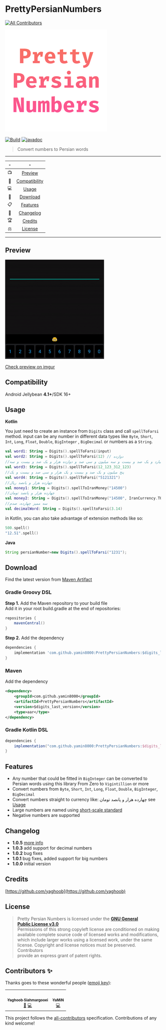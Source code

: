 # PrettyPersianNumbers

<!-- ALL-CONTRIBUTORS-BADGE:START - Do not remove or modify this section -->
[![All Contributors](https://img.shields.io/badge/all_contributors-2-orange.svg?style=flat-square)](#contributors-)
<!-- ALL-CONTRIBUTORS-BADGE:END -->

<img src="logo.png" title="" alt="logo" data-align="center">

[![Build](https://api.travis-ci.com/yamin8000/PrettyPersianNumbers.svg?branch=master)](https://travis-ci.com/github/yamin8000/PrettyPersianNumbers)
[![javadoc](https://javadoc.io/badge2/com.github.yamin8000/PrettyPersianNumbers/javadoc.svg)](https://javadoc.io/doc/com.github.yamin8000/PrettyPersianNumbers)
> Convert numbers to Persian words

---  

|  -   |                -                 |
|:----:|:--------------------------------:|
|  📺  |       [Preview](#Preview)        |
|  📱  | [Compatibility](#Compatibility)  |
|  💻  |         [Usage](#Usage)          |
|  📩  |      [Download](#Download)       |
|  📋  |      [Features](#Features)       |
|  🧾  |     [Changelog](#Changelog)      |
|  🏆  |       [Credits](#Credits)        |
|  ⚖️  |       [License](#License)        |

---

## Preview

![ScreenShot](/screen.gif)

[Check preview on imgur](https://imgur.com/unZlSke)

## Compatibility

Android Jellybean **4.1+**/SDK 16+

## Usage

**Kotlin**

You just need to create an instance from `Digits` class and call `spellToFarsi` method. input can be any
number in different data types like `Byte`, `Short`, `Int`, `Long`, `Float`, `Double`, `BigInteger`
, `BigDecimal` or numbers as a `String`.

```kotlin
val word1: String = Digits().spellToFarsi(input)
val word2: String = Digits().spellToFarsi(12) // دوازده
//دوازده میلیارد و یک صد و بیست و سه میلیون و سی صد و دوازده هزار و یک صد و بیست و سه
val word3: String = Digits().spellToFarsi(12_123_312_123)
//پنج میلیون و یک صد و بیست و یک هزار و سی صد و بیست و یک
val word4: String = Digits().spellToFarsi("5121321")
//چهارده هزار و پانصد ریال
val money1: String = Digits().spellToIranMoney("14500")
//چهارده هزار و پانصد تومان
val money2: String = Digits().spellToIranMoney("14500", IranCurrency.TOMAN)
//سه ممیز چهارده، صدم
val decimalWord: String = Digits().spelltoFarsi(3.14)
```

in Kotlin, you can also take advantage of extension methods like so:

```kotlin
500.spell()
"12.51".spell()
```

**Java**

```java
String persianNumber=new Digits().spellToFarsi("1231");
```

## Download

Find the latest version
from [Maven Artifact](https://search.maven.org/artifact/com.github.yamin8000/PrettyPersianNumbers)

### Gradle Groovy DSL

**Step 1.** Add the Maven repository to your build file  
Add it in your root build.gradle at the end of repositories:

```groovy
repositories {
    mavenCentral()
}
```

**Step 2.** Add the dependency

```groovy
dependencies {
    implementation 'com.github.yamin8000:PrettyPersianNumbers:$digits_last_version'
}
```

### Maven

Add the dependency

```xml
<dependency>
    <groupId>com.github.yamin8000</groupId>
    <artifactId>PrettyPersianNumbers</artifactId>
    <version>$digits_last_version</version>
    <type>aar</type>
</dependency>  
```

### Gradle Kotlin DSL

```groovy
dependencies {
    implementation("com.github.yamin8000:PrettyPersianNumbers:$digits_last_version")
}
```

## Features

- Any number that could be fitted in `BigInteger` can be converted to Persian words using this library From
  Zero to `Vigintillion` or more
- Convert numbers from `Byte`, `Short`, `Int`, `Long`, `Float`, `Double`, `BigInteger`, `BigDecimal`
- Convert numbers straight to currency like: چهارده هزار و پانصد تومان
  see [Usage](https://github.com/yamin8000/PrettyPersianNumbers#Usage)
- Large numbers are named using [short-scale standard](https://en.wikipedia.org/wiki/Long_and_short_scales)
- Negative numbers are supported

## Changelog

- **1.0.5** [more info](https://github.com/yamin8000/PrettyPersianNumbers/releases/tag/1.0.5)
- **1.0.3** add support for decimal numbers
- **1.0.2** bug fixes
- **1.0.1** bug fixes, added support for big numbers
- **1.0.0** initial version

## Credits

[https://github.com/yaghoob](https://github.com/yaghoob)

## License

> Pretty Persian Numbers is licensed under the **[GNU General  
> Public License v3.0](./LICENSE)**  
> Permissions of this strong copyleft license are conditioned on making  
> available complete source code of licensed works and modifications,  
> which include larger works using a licensed work, under the same  
> license. Copyright and license notices must be preserved. Contributors  
> provide an express grant of patent rights.

## Contributors ✨

Thanks goes to these wonderful people ([emoji key](https://allcontributors.org/docs/en/emoji-key)):

<!-- ALL-CONTRIBUTORS-LIST:START - Do not remove or modify this section -->
<!-- prettier-ignore-start -->
<!-- markdownlint-disable -->
<table>
  <tr>
    <td align="center"><a href="http://yyss.ir"><img src="https://avatars.githubusercontent.com/u/9123711?v=4?s=100" width="100px;" alt=""/><br /><sub><b>Yaghoob Siahmargooei</b></sub></a><br /><a href="https://github.com/yamin8000/PrettyPersianNumbers/issues?q=author%3Ayaghoob" title="Bug reports">🐛</a> <a href="https://github.com/yamin8000/PrettyPersianNumbers/commits?author=yaghoob" title="Code">💻</a></td>
    <td align="center"><a href="https://github.com/yamin8000"><img src="https://avatars.githubusercontent.com/u/5001708?v=4?s=100" width="100px;" alt=""/><br /><sub><b>YaMiN</b></sub></a><br /><a href="https://github.com/yamin8000/PrettyPersianNumbers/commits?author=yamin8000" title="Code">💻</a></td>
  </tr>
</table>

<!-- markdownlint-restore -->
<!-- prettier-ignore-end -->

<!-- ALL-CONTRIBUTORS-LIST:END -->

This project follows the [all-contributors](https://github.com/all-contributors/all-contributors)
specification. Contributions of any kind welcome!
